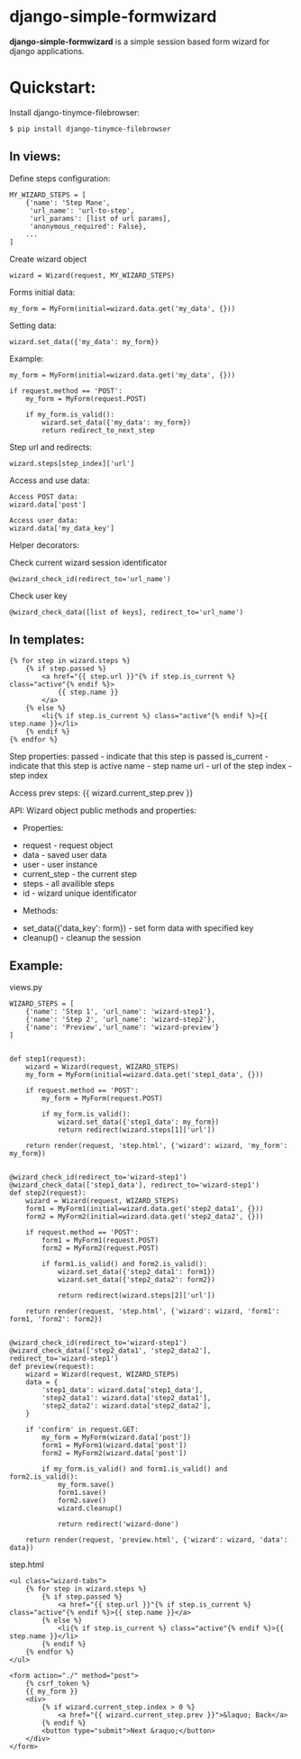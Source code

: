 django-simple-formwizard
========================

**django-simple-formwizard** is a simple session based form wizard for django applications.

Quickstart:
========================

Install django-tinymce-filebrowser:

    $ pip install django-tinymce-filebrowser


In views:
---------

Define steps configuration:

    MY_WIZARD_STEPS = [
        {'name': 'Step Mane', 
         'url_name': 'url-to-step',
         'url_params': [list of url params],
         'anonymous_required': False},
        ...
    ]
    
Create wizard object

    wizard = Wizard(request, MY_WIZARD_STEPS)

Forms initial data:
    
    my_form = MyForm(initial=wizard.data.get('my_data', {}))

Setting data:
    
    wizard.set_data({'my_data': my_form})

Example:

    my_form = MyForm(initial=wizard.data.get('my_data', {}))

    if request.method == 'POST':
        my_form = MyForm(request.POST)
        
        if my_form.is_valid():
            wizard.set_data({'my_data': my_form})
            return redirect_to_next_step
        

Step url and redirects:

    wizard.steps[step_index]['url']


Access and use data:
    
    Access POST data:
    wizard.data['post']
    
    Access user data:
    wizard.data['my_data_key']


Helper decorators:

Check current wizard session identificator

    @wizard_check_id(redirect_to='url_name')


Check user key

    @wizard_check_data([list of keys], redirect_to='url_name')


In templates:
-------------

    {% for step in wizard.steps %}
        {% if step.passed %}
            <a href="{{ step.url }}"{% if step.is_current %} class="active"{% endif %}>
                {{ step.name }}
            </a>
        {% else %}
            <li{% if step.is_current %} class="active"{% endif %}>{{ step.name }}</li>
        {% endif %}
    {% endfor %}

Step properties:
    passed - indicate that this step is passed
    is_current - indicate that this step is active
    name - step name
    url - url of the step
    index - step index
    
Access prev steps:
{{ wizard.current_step.prev }}

API:
Wizard object public methods and properties:

*    Properties:
-    request - request object
-    data - saved user data
-    user - user instance
-    current_step - the current step
-    steps - all availible steps
-    id - wizard unique identificator

*    Methods:
-    set_data({'data_key': form}) - set form data with specified key
-    cleanup() - cleanup the session

Example:
---------

views.py

    WIZARD_STEPS = [
        {'name': 'Step 1', 'url_name': 'wizard-step1'},
        {'name': 'Step 2', 'url_name': 'wizard-step2'},
        {'name': 'Preview','url_name': 'wizard-preview'}
    ]


    def step1(request):
        wizard = Wizard(request, WIZARD_STEPS)
        my_form = MyForm(initial=wizard.data.get('step1_data', {}))

        if request.method == 'POST':
            my_form = MyForm(request.POST)
            
            if my_form.is_valid():
                wizard.set_data({'step1_data': my_form})
                return redirect(wizard.steps[1]['url'])
        
        return render(request, 'step.html', {'wizard': wizard, 'my_form': my_form})
        

    @wizard_check_id(redirect_to='wizard-step1')
    @wizard_check_data(['step1_data'], redirect_to='wizard-step1')
    def step2(request):
        wizard = Wizard(request, WIZARD_STEPS)
        form1 = MyForm1(initial=wizard.data.get('step2_data1', {}))
        form2 = MyForm2(initial=wizard.data.get('step2_data2', {}))

        if request.method == 'POST':
            form1 = MyForm1(request.POST)
            form2 = MyForm2(request.POST)
            
            if form1.is_valid() and form2.is_valid():
                wizard.set_data({'step2_data1': form1})
                wizard.set_data({'step2_data2': form2})
                
                return redirect(wizard.steps[2]['url'])
        
        return render(request, 'step.html', {'wizard': wizard, 'form1': form1, 'form2': form2})
        

    @wizard_check_id(redirect_to='wizard-step1')
    @wizard_check_data(['step2_data1', 'step2_data2'], redirect_to='wizard-step1')    
    def preview(request):
        wizard = Wizard(request, WIZARD_STEPS)
        data = {
            'step1_data': wizard.data['step1_data'],
            'step2_data1': wizard.data['step2_data1'],
            'step2_data2': wizard.data['step2_data2'],
        }
        
        if 'confirm' in request.GET:
            my_form = MyForm(wizard.data['post'])
            form1 = MyForm1(wizard.data['post'])
            form2 = MyForm2(wizard.data['post'])
            
            if my_form.is_valid() and form1.is_valid() and form2.is_valid():
                my_form.save()
                form1.save()
                form2.save()
                wizard.cleanup()
                
                return redirect('wizard-done')
        
        return render(request, 'preview.html', {'wizard': wizard, 'data': data})

step.html

    <ul class="wizard-tabs">
        {% for step in wizard.steps %}
            {% if step.passed %}
                <a href="{{ step.url }}"{% if step.is_current %} class="active"{% endif %}>{{ step.name }}</a>
            {% else %}
                <li{% if step.is_current %} class="active"{% endif %}>{{ step.name }}</li>
            {% endif %}
        {% endfor %}
    </ul>

    <form action="./" method="post">
        {% csrf_token %}
        {{ my_form }}
        <div>
            {% if wizard.current_step.index > 0 %}
                <a href="{{ wizard.current_step.prev }}">&laquo; Back</a>
            {% endif %}
            <button type="submit">Next &raquo;</button>
        </div>
    </form>
